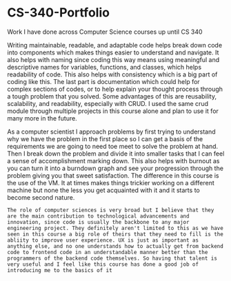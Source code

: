 # CS-340-Portfolio
Work I have done across Computer Science courses up until CS 340

  Writing maintainable, readable, and adaptable code helps break down code into components which makes things easier to understand and navigate. It also helps with naming since coding this way means using meaningful and descriptive names for variables, functions, and classes, which helps readability of code. This also helps with consistency which is a big part of coding like this. The last part is documentation which could help for complex sections of codes, or to help explain your thought process through a tough problem that you solved. Some advantages of this are reusability, scalability, and readability, especially with CRUD. I used the same crud module through multiple projects in this course alone and plan to use it for many more in the future.

  As a computer scientist I approach problems by first trying to understand why we have the problem in the first place so I can get a basis of the requirements we are going to need toe meet to solve the problem at hand. Then I break down the problem and divide it into smaller tasks that I can feel a sense of accomplishment marking down. This also helps with burnout as you can turn it into a burndown graph and see your progression through the problem giving you that sweet satisfaction. The difference in this course is the use of the VM. It at times makes things trickier working on a different machine but none the less you get acquainted with it and it starts to become second nature.

    The role of computer sciences is very broad but I believe that they are the main contribution to technological advancements and innovation, since code is usually the backbone to any major engineering project. They definitely aren't limited to this as we have seen in this course a big role of theirs that they need to fill is the abliity to improve user experience. UX is just as important as anything else, and no one understands how to actually get from backend code to frontend code in an understandable manner better than the programmers of the backend code themselves. So having that talent is very useful and I feel like this course has done a good job of introducing me to the basics of it
